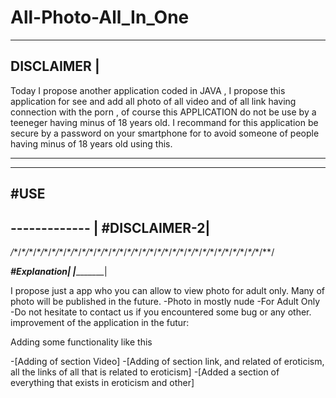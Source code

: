 # All-Photo-All_In_One
---------- 
DISCLAIMER |
---------- 
Today I propose another application coded in JAVA , I propose this application for see and add all photo of all video and of all link having connection with the porn  , of course this APPLICATION do not be use by a teeneger having minus of 18 years old. I recommand for this application be secure by a password on your smartphone for to avoid someone of people having minus of 18 years old using this.


_______________________________________________________________________________________________________________________________________
------
#USE
------

-------------             |
#DISCLAIMER-2|
-------------

*/*\*/*\*/*\*/*\*/*\*/*\*/*\*/*\*/*\*/*\*/*\*/*\*/*\*/*\*/*\*/*\*/*\*/*\*/*\*/*\*/*\*/*\*/*\*/*\*/*\*/*\*/*\*/*\*/*\*/*\*/*\*/*\*/*\*/*\*/

 _____#Explanation|
|____________|

I propose just a app who you can allow to view photo for adult only. Many of photo will be published in the future.
-Photo in mostly nude
-For Adult Only
-Do not hesitate to contact us if you encountered some bug or any other.
improvement of the application in the futur:

Adding some functionality like this

-[Adding of section Video]
-[Adding of section link, and related of eroticism, all the links of all that is related to eroticism]
-[Added a section of everything that exists in eroticism and other]
